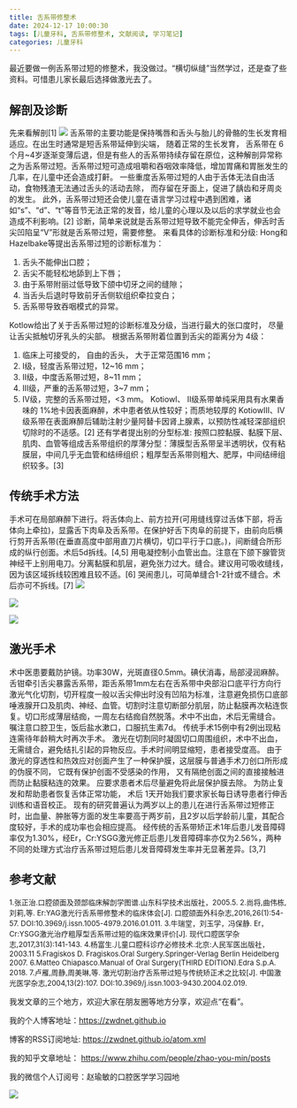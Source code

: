 ```yaml
---
title: 舌系带修整术
date: 2024-12-17 10:00:30
tags: [儿童牙科, 舌系带修整术, 文献阅读, 学习笔记]
categories: 儿童牙科
---
```

最近要做一例舌系带过短的修整术，我没做过。“横切纵缝”当然学过，还是查了些资料。可惜患儿家长最后选择做激光去了。
## 解剖及诊断
先来看解剖[1]
![](https://zymblog-1258069789.cos.ap-chengdu.myqcloud.com/blog0445-sjd/01.jpg)
舌系带的主要功能是保持嘴唇和舌头与胎儿的骨骼的生长发育相适应。在出生时通常是短舌系带延伸到尖端， 随着正常的生长发育， 舌系带在 6 个月~4岁逐渐变薄后退，但是有些人的舌系带持续存留在原位，这种解剖异常称之为舌系带过短。舌系带过短可造成咀嚼和吞咽效率降低，增加胃痛和胃胀发生的几率，在儿童中还会造成打鼾。 一些重度舌系带过短的人由于舌体无法自由活动，食物残渣无法通过舌头的活动去除， 而存留在牙面上，促进了龋齿和牙周炎的发生。 此外，舌系带过短还会使儿童在语言学习过程中遇到困难，诸如“s”、“d”、“t”等音节无法正常的发音，给儿童的心理以及以后的求学就业也会造成不利影响。[2]
诊断，简单来说就是舌系带过短导致不能完全伸舌，伸舌时舌尖凹陷呈“V”形就是舌系带过短，需要修整。
来看具体的诊断标准和分级:
Hong和 Hazelbake等提出舌系带过短的诊断标准为：
1. 舌头不能伸出口腔；
2. 舌尖不能轻松地舔到上下唇；
3. 由于系带附丽过低导致下颌中切牙之间的缝隙；
4. 当舌头后退时导致前牙舌侧软组织牵拉变白；
5. 舌系带导致吞咽模式的异常。

Kotlow给出了关于舌系带过短的诊断标准及分级，当进行最大的张口度时， 尽量让舌尖抵触切牙乳头的尖部。 根据舌系带附着位置到舌尖的距离分为 4级：
1. 临床上可接受的， 自由的舌头， 大于正常范围16 mm；
2. Ⅰ级，轻度舌系带过短，12~16 mm；
3. Ⅱ级，中度舌系带过短，8~11 mm；
4. Ⅲ级，严重的舌系带过短，3~7 mm；
5. Ⅳ级，完整的舌系带过短，<3 mm。
KotiowⅠ、 Ⅱ级系带单纯采用具有水果香味的 1%地卡因表面麻醉，术中患者依从性较好；而质地较厚的 KotiowⅢ、Ⅳ级系带在表面麻醉后辅助注射少量阿替卡因肾上腺素，以预防性减轻深部组织切除时的不适感。[2]
还有学者提出别的分型标准:
按照口腔黏膜、黏膜下层、肌肉、血管等组成舌系带组织的厚薄分型：薄膜型舌系带呈半透明状，仅有粘膜层，中间几乎无血管和结缔组织；粗厚型舌系带则粗大、肥厚，中间结缔组织较多。[3]
## 传统手术方法
手术可在局部麻醉下进行。将舌体向上、前方拉开(可用缝线穿过舌体下部，将舌体向上牵拉)，显露舌下肉阜及舌系带。在保护好舌下肉阜的前提下，由前向后横行剪开舌系带(在垂直高度中部用直刀片横切，切口平行于口底。)，间断缝合所形成的纵行创面。术后5d拆线。[4,5]
用电凝控制小血管出血。注意在下颌下腺管货神经干上别用电刀。分离黏膜和肌层，避免张力过大。缝合。建议用可吸收缝线，因为该区域拆线较困难且较不适。[6]
哭闹患儿，可简单缝合1-2针或不缝合。术后亦可不拆线。[7]
![](https://zymblog-1258069789.cos.ap-chengdu.myqcloud.com/blog0445-sjd/02.jpg)

![](https://zymblog-1258069789.cos.ap-chengdu.myqcloud.com/blog0445-sjd/03.jpg)

![](https://zymblog-1258069789.cos.ap-chengdu.myqcloud.com/blog0445-sjd/04.jpg)

## 激光手术
术中医患要戴防护镜。功率30W，光斑直径0.5mm。碘伏消毒，局部浸润麻醉。舌钳牵引舌尖暴露舌系带，距舌系带1mm左右在舌系带中央部沿口底平行方向行激光气化切割，切开程度一般以舌尖伸出时没有凹陷为标准，注意避免损伤口底部唾液腺开口及肌肉、神经、血管。切割时注意切断部分肌层，防止黏膜再次粘连恢复。切口形成薄层结痂，一周左右结痂自然脱落。术中不出血，术后无需缝合。
嘱注意口腔卫生，饭后盐水漱口，口服抗生素7d。
传统手术15例中有2例出现粘连需待年龄稍大时再次手术。
激光在切割同时凝固切口周围组织，术中不出血，无需缝合，避免结扎引起的异物反应。手术时间明显缩短，患者接受度高。
由于激光的穿透性和热效应对创面产生了一种保护膜，这层膜与普通手术刀创口所形成的伪膜不同， 它既有保护创面不受感染的作用， 又有隔绝创面之间的直接接触进而防止黏膜粘连的效果。 应要求患者术后尽量避免将此层保护膜去除。
为防止复发和帮助患者恢复舌体正常功能， 术后 1天开始我们要求家长每日诱导患者行伸舌训练和语音校正。
现有的研究普遍认为两岁以上的患儿在进行舌系带过短修正时，出血量、肿胀等方面的发生率要高于两岁前，且2岁以后学龄前儿童，其配合度较好，手术的成功率也会相应提高。
经传统的舌系带矫正术1年后患儿发音障碍率仅为1.30%，经Er，Cr:YSGG激光修正后患儿发音障碍率亦仅为2.56%，两种不同的处理方式治疗舌系带过短后患儿发音障碍发生率并无显著差异。[3,7]






## 参考文献
<font size=2>
1.张正治.口腔颌面及颈部临床解剖学图谱.山东科学技术出版社，2005.5.
2.尚将,曲伟栋,刘莉,等. Er:YAG激光行舌系带修整术的临床体会[J]. 口腔颌面外科杂志,2016,26(1):54-57. DOI:10.3969/j.issn.1005-4979.2016.01.011.
3.牛瑞堂，刘玉学，冯保静. Er，Cr:YSGG激光治疗粗厚型舌系带过短的临床效果评价[J]. 现代口腔医学杂志,2017,31(3):141-143. 
4.杨富生.儿童口腔科诊疗必修技术.北京:人民军医出版社，2003.11
5.Fragiskos D. Fragiskos.Oral Surgery.Springer-Verlag Berlin Heidelberg 2007.
6.Matteo Chiapasco.Manual of Oral Surgery(THIRD EDITION).Edra S.p.A. 2018.
7.卢雁,周静,周美琳,等. 激光切割治疗舌系带过短与传统矫正术之比较[J]. 中国激光医学杂志,2004,13(2):107. DOI:10.3969/j.issn.1003-9430.2004.02.019.
</font>








我发文章的三个地方，欢迎大家在朋友圈等地方分享，欢迎点“在看”。

我的个人博客地址：https://zwdnet.github.io

博客的RSS订阅地址: https://zwdnet.github.io/atom.xml

我的知乎文章地址： https://www.zhihu.com/people/zhao-you-min/posts

我的微信个人订阅号：赵瑜敏的口腔医学学习园地

![](https://zymblog-1258069789.cos.ap-chengdu.myqcloud.com/other/wx.jpg)

